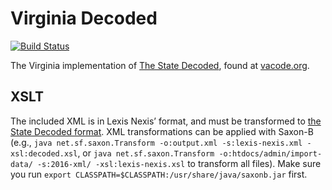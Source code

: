 # Virginia Decoded

[![Build Status](https://travis-ci.org/openva/va-decoded.svg?branch=master)](https://travis-ci.org/openva/va-decoded)

The Virginia implementation of [The State Decoded](https://github.com/statedecoded/statedecoded/), found at [vacode.org](https://vacode.org/). 

## XSLT

The included XML is in Lexis Nexis’ format, and must be transformed to [the State Decoded format]((http://docs.statedecoded.com/xml-format.html).). XML transformations can be applied with Saxon-B (e.g., `java net.sf.saxon.Transform -o:output.xml -s:lexis-nexis.xml -xsl:decoded.xsl`, or `java net.sf.saxon.Transform -o:htdocs/admin/import-data/ -s:2016-xml/ -xsl:lexis-nexis.xsl` to transform all files). Make sure you run `export CLASSPATH=$CLASSPATH:/usr/share/java/saxonb.jar` first.
